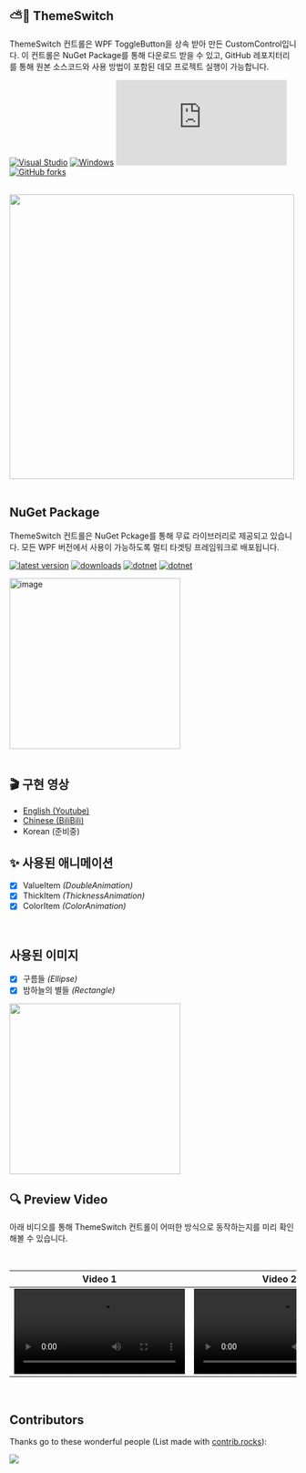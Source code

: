 ## ⛅️🌙 ThemeSwitch

ThemeSwitch 컨트롤은 WPF ToggleButton을 상속 받아 만든 CustomControl입니다. 이 컨트롤은 NuGet Package를 통해 다운로드 받을 수 있고, GitHub 레포지터리를 통해 원본 소스코드와 사용 방법이 포함된 데모 프로젝트 실행이 가능합니다.

[![Visual Studio](https://badgen.net/badge/icon/visualstudio?icon=visualstudio&label)](https://visualstudio.microsoft.com)
[![Windows](https://badgen.net/badge/icon/windows?icon=windows&label)](https://microsoft.com/windows/)
[![GitHub stars](https://badgen.net/github/stars/Naereen/Strapdown.js)](https://GitHub.com/Naereen/StrapDown.js/stargazers/)
[![GitHub forks](https://badgen.net/github/forks/Naereen/Strapdown.js/)](https://GitHub.com/Naereen/StrapDown.js/network/)

<br/>
<img src="https://github.com/jamesnet214/themeswitch/assets/101777355/694f24e6-84d0-4752-bf57-dabb4b84189c" width="500px"/>

<br/>
<br/>

## NuGet Package
ThemeSwitch 컨트롤은 NuGet Pckage를 통해 무료 라이브러리로 제공되고 있습니다. 모든 WPF 버전에서 사용이 가능하도록 멀티 타겟팅 프레임워크로 배포됩니다.

[![latest version](https://img.shields.io/nuget/v/ThemeSwitch)](https://www.nuget.org/packages/ThemeSwitch)
[![downloads](https://img.shields.io/nuget/dt/ThemeSwitch)](https://www.nuget.org/packages/ThemeSwitch)
[![dotnet](https://img.shields.io/badge/dotnet-framework4.6-blue)]()
[![dotnet](https://img.shields.io/badge/dotnet-net6.0-blue)]()

<img width="300" alt="image" src="https://github.com/jamesnet214/themeswitch/assets/52397976/a9692fcc-b099-499b-b3ae-955b0dfcdcf0">
<br/>
<br/>


## 🎬 구현 영상 

- [English (Youtube)](https://www.youtube.com/watch?v=rGox76Bm6VY&t=1128s)
- [Chinese (BiliBili)](https://www.bilibili.com/video/BV1ez4y1N7B8/?spm_id_from=333.999.0.0&vd_source=f62a1783ac9166a4d798823ad1861fd2)
- Korean (준비중)


## ✨ 사용된 애니메이션

- [x] ValueItem _(DoubleAnimation)_
- [x] ThickItem _(ThicknessAnimation)_
- [x] ColorItem _(ColorAnimation)_

<br/>

## 사용된 이미지

- [x] 구름들 _(Ellipse)_
- [x] 밤하늘의 별들 _(Rectangle)_
<img src="https://github.com/jamesnet214/themeswitch/assets/101777355/0d88f040-b401-4a04-aa7c-c9d6f7239dad" width="300px"/>

<br/>

## 🔍 Preview Video

아래 비디오를 통해 ThemeSwitch 컨트롤이 어떠한 방식으로 동작하는지를 미리 확인해볼 수 있습니다.

<br/>

| Video 1 |  Video 2 | 
|:----:|:----:|
|  <video src="https://github.com/jamesnet214/themeswitch/assets/101777355/6bcd95fd-63cd-4b3b-8bec-9c0b8ad4006e" />  | <video src="https://github.com/jamesnet214/themeswitch/assets/101777355/1b0522cf-cbc6-4826-a697-9a061c81b503" /> |



<br/>

## Contributors

Thanks go to these wonderful people (List made with [contrib.rocks](https://contrib.rocks)):

<a href="https://github.com/jamesnet214/wpf-study/graphs/contributors">
  <img src="https://contrib.rocks/image?repo=jamesnet214/themeswitch" />
</a>
